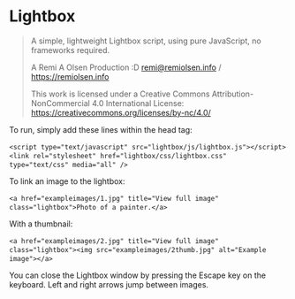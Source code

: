 # Lightbox

> A simple, lightweight Lightbox script, using pure JavaScript, no frameworks required.
> 
> A Remi A Olsen Production :D
> remi@remiolsen.info / https://remiolsen.info
> 
> This work is licensed under a Creative Commons Attribution-NonCommercial 4.0 International License:
> https://creativecommons.org/licenses/by-nc/4.0/

To run, simply add these lines within the head tag:

	<script type="text/javascript" src="lightbox/js/lightbox.js"></script>
	<link rel="stylesheet" href="lightbox/css/lightbox.css" type="text/css" media="all" />

To link an image to the lightbox:

  	<a href="exampleimages/1.jpg" title="View full image" class="lightbox">Photo of a painter.</a>
  
With a thumbnail:
  
  	<a href="exampleimages/2.jpg" title="View full image" class="lightbox"><img src="exampleimages/2thumb.jpg" alt="Example image"></a>
  
You can close the Lightbox window by pressing the Escape key on the keyboard. Left and right arrows jump between images.
